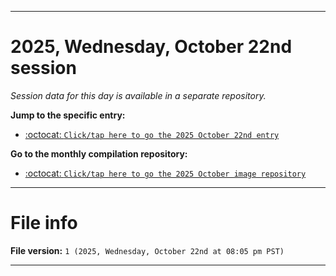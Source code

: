 
***

# 2025, Wednesday, October 22nd session

_Session data for this day is available in a separate repository._

**Jump to the specific entry:**

- [:octocat: `Click/tap here to go the 2025 October 22nd entry`](https://github.com/seanpm2001/SeansLifeArchive_Images_MotorWorld_CarFactory_Y2025_V10/tree/SeansLifeArchive_Images_MotorWorld_CarFactory_Y2025_V10_Main-dev/2025/10_October/22/)

**Go to the monthly compilation repository:**

- [:octocat: `Click/tap here to go the 2025 October image repository`](https://github.com/seanpm2001/SeansLifeArchive_Images_MotorWorld_CarFactory_Y2025_V10/)

***

# File info

**File version:** `1 (2025, Wednesday, October 22nd at 08:05 pm PST)`

***
